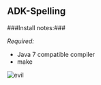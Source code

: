 ADK-Spelling
------------

###Install notes:###

*Required:*

* Java 7 compatible compiler 
* make

![evil](http://www.quickmeme.com/img/cb/cbecfb41e2543db9171c14913a262b0a928bda37b5d57adc98c45e6c78028343.jpg)

